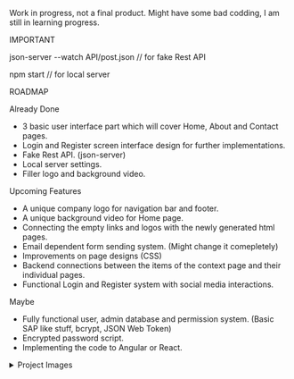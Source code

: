 Work in progress, not a final product. Might have some bad codding, I am still in learning progress.

IMPORTANT

json-server --watch API/post.json // for fake Rest API

npm start // for local server



ROADMAP

Already Done

+ 3 basic user interface part which will cover Home, About and Contact pages. 
+ Login and Register screen interface design for further implementations.
+ Fake Rest API. (json-server)
+ Local server settings.
+ Filler logo and background video.

Upcoming Features

- A unique company logo for navigation bar and footer.
- A unique background video for Home page.
- Connecting the empty links and logos with the newly generated html pages.
- Email dependent form sending system. (Might change it comepletely)
- Improvements on page designs (CSS)
- Backend connections between the items of the context page and their individual pages.
- Functional Login and Register system with social media interactions.

Maybe

- Fully functional user, admin database and permission system. (Basic SAP like stuff, bcrypt, JSON Web Token)
- Encrypted password script.
- Implementing the code to Angular or React.

<details>
 <summary>Project Images</summary>
  
![Home](https://user-images.githubusercontent.com/32496821/204044545-338c3169-6eb2-4eef-87b7-7c4426dec73d.png)
![About](https://user-images.githubusercontent.com/32496821/204044553-cb28a5eb-3f9e-4f0c-b832-4c51949b4cd4.png)
![Context](https://user-images.githubusercontent.com/32496821/204044593-87a78923-940c-4c18-bb58-55f87bfb5aa3.png)
![Contact](https://user-images.githubusercontent.com/32496821/204044558-c5bdcee0-a1ba-4ca7-b562-a04dee2fb2e2.png)
![Login](https://user-images.githubusercontent.com/32496821/204044600-a3d5a196-f66f-4a08-b692-cf4268213ef7.png)
![Register](https://user-images.githubusercontent.com/32496821/204044611-b0d1d898-cde0-4f50-8ebb-93c1f833cda6.png)

</details>



